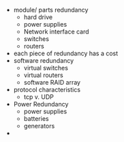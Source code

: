 - module/ parts redundancy
	- hard drive
	- power supplies 
	- Network interface card 
	- switches
	- routers 
- each piece of redundancy has a cost 
- software redundancy
	- virtual switches 
	- virtual routers
	- software RAID array 
- protocol characteristics
	- tcp v. UDP 
- Power Redundancy 
	- power supplies 
	- batteries
	- generators 
- 